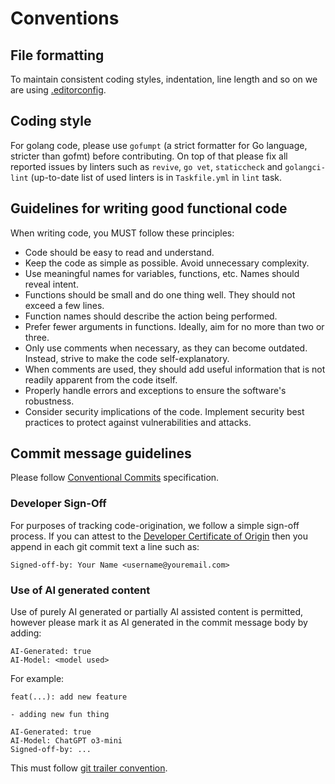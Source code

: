 # Conventions


## File formatting

To maintain consistent coding styles, indentation, line length and so on we are using [.editorconfig](https://editorconfig.org/).


## Coding style

For golang code, please use `gofumpt` (a strict formatter for Go language, stricter than gofmt) before contributing. On top of that please fix all reported issues by linters such as `revive`, `go vet`, `staticcheck` and `golangci-lint` (up-to-date list of used linters is in `Taskfile.yml` in `lint` task.


## Guidelines for writing good functional code

When writing code, you MUST follow these principles:
- Code should be easy to read and understand.
- Keep the code as simple as possible. Avoid unnecessary complexity.
- Use meaningful names for variables, functions, etc. Names should reveal intent.
- Functions should be small and do one thing well. They should not exceed a few lines.
- Function names should describe the action being performed.
- Prefer fewer arguments in functions. Ideally, aim for no more than two or three.
- Only use comments when necessary, as they can become outdated. Instead, strive to make the code self-explanatory.
- When comments are used, they should add useful information that is not readily apparent from the code itself.
- Properly handle errors and exceptions to ensure the software's robustness.
- Consider security implications of the code. Implement security best practices to protect against vulnerabilities and attacks.


## Commit message guidelines

Please follow [Conventional Commits](https://www.conventionalcommits.org/en/v1.0.0/) specification.


### Developer Sign-Off

For purposes of tracking code-origination, we follow a simple sign-off process. If you can attest to the [Developer Certificate of Origin](https://developercertificate.org/) then you append in each git commit text a line such as:

```
Signed-off-by: Your Name <username@youremail.com>
```


### Use of AI generated content

Use of purely AI generated or partially AI assisted content is permitted, however please mark it as AI generated in the commit message body by adding:
```
AI-Generated: true
AI-Model: <model used>
```
For example:
```
feat(...): add new feature

- adding new fun thing

AI-Generated: true
AI-Model: ChatGPT o3-mini
Signed-off-by: ...
```

This must follow [git trailer convention](https://git-scm.com/docs/git-interpret-trailers).
